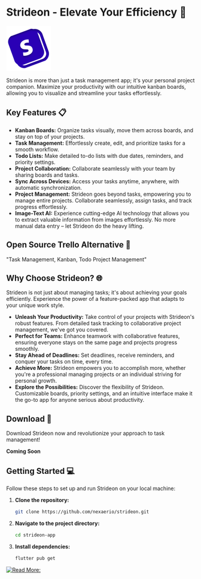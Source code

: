 # Strideon - Elevate Your Efficiency 🚀

![Strideon Logo](https://github.com/nexaerio/strideon/blob/master/logo.png)

Strideon is more than just a task management app; it's your personal project companion. Maximize your productivity with our intuitive kanban boards, allowing you to visualize and streamline your tasks effortlessly.

## Key Features 📋

- **Kanban Boards:** Organize tasks visually, move them across boards, and stay on top of your projects.
- **Task Management:** Effortlessly create, edit, and prioritize tasks for a smooth workflow.
- **Todo Lists:** Make detailed to-do lists with due dates, reminders, and priority settings.
- **Project Collaboration:** Collaborate seamlessly with your team by sharing boards and tasks.
- **Sync Across Devices:** Access your tasks anytime, anywhere, with automatic synchronization.
- **Project Management:** Strideon goes beyond tasks, empowering you to manage entire projects. Collaborate seamlessly, assign tasks, and track progress effortlessly.
- **Image-Text AI:** Experience cutting-edge AI technology that allows you to extract valuable information from images effortlessly. No more manual data entry – let Strideon do the heavy lifting.

## Open Source Trello Alternative 🎯

"Task Management, Kanban, Todo Project Management"

## Why Choose Strideon? 🌐

Strideon is not just about managing tasks; it's about achieving your goals efficiently. Experience the power of a feature-packed app that adapts to your unique work style.

- **Unleash Your Productivity:** Take control of your projects with Strideon's robust features. From detailed task tracking to collaborative project management, we've got you covered.
- **Perfect for Teams:** Enhance teamwork with collaborative features, ensuring everyone stays on the same page and projects progress smoothly.
- **Stay Ahead of Deadlines:** Set deadlines, receive reminders, and conquer your tasks on time, every time.
- **Achieve More:** Strideon empowers you to accomplish more, whether you're a professional managing projects or an individual striving for personal growth.
- **Explore the Possibilities:** Discover the flexibility of Strideon. Customizable boards, priority settings, and an intuitive interface make it the go-to app for anyone serious about productivity.

## Download 📲

Download Strideon now and revolutionize your approach to task management!

**Coming Soon**

## Getting Started 💻

Follow these steps to set up and run Strideon on your local machine:

1. **Clone the repository:**
 
   ```bash
   git clone https://github.com/nexaerio/strideon.git

2. **Navigate to the project directory:**
 
   ```bash
   cd strideon-app
   
3. **Install dependencies:**

   ```bash
   flutter pub get

[![Read More:](https://github.com/Medium/medium-logos/blob/master/03_Symbol/02_White/PNG/RGB/Medium-Symbol-White-RGB%401x.png)](https://medium.com/@nexaerio/strideon-unleashing-efficiency-in-project-and-task-management-fe265eb0d2b0)

